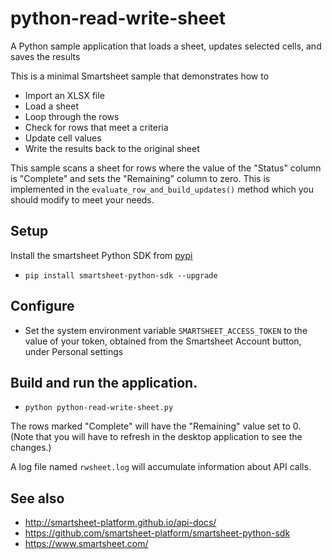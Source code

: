 # python-read-write-sheet
A Python sample application that loads a sheet, updates selected cells, and saves the results

This is a minimal Smartsheet sample that demonstrates how to
* Import an XLSX file
* Load a sheet
* Loop through the rows
* Check for rows that meet a criteria
* Update cell values
* Write the results back to the original sheet


This sample scans a sheet for rows where the value of the "Status" column is "Complete" and sets the "Remaining"
column to zero.
This is implemented in the `evaluate_row_and_build_updates()` method which you should modify to meet your needs.


## Setup
Install the smartsheet Python SDK from [pypi](https://pypi.python.org/pypi/smartsheet-python-sdk)

- `pip install smartsheet-python-sdk --upgrade`

## Configure

- Set the system environment variable `SMARTSHEET_ACCESS_TOKEN` to the value of your token, obtained from the Smartsheet Account button, under Personal settings

## Build and run the application.
- `python python-read-write-sheet.py`

The rows marked "Complete" will have the "Remaining" value set to 0. (Note that you will have to refresh in the desktop application to see the changes.)

A log file named `rwsheet.log` will accumulate information about API calls.

## See also
- http://smartsheet-platform.github.io/api-docs/
- https://github.com/smartsheet-platform/smartsheet-python-sdk
- https://www.smartsheet.com/
